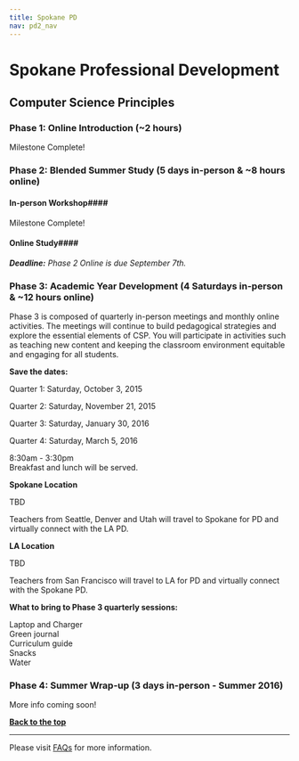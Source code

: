 ```yaml
---
title: Spokane PD
nav: pd2_nav
---
```

<a id="top"></a>

# Spokane Professional Development

## Computer Science Principles

### Phase 1: Online Introduction (~2 hours) ###

Milestone Complete!
### Phase 2: Blended Summer Study (5 days in-person & ~8 hours online) ###


#### In-person Workshop####

Milestone Complete!

#### Online Study####

<b><i>Deadline:</b> Phase 2 Online is due September 7th.</i>
### Phase 3: Academic Year Development (4 Saturdays in-person & ~12 hours online) ###

Phase 3 is composed of quarterly in-person meetings and monthly online activities. The meetings will continue to build pedagogical strategies and explore the essential elements of CSP. You will participate in activities such as teaching new content and keeping the classroom environment equitable and engaging for all students.


**Save the dates:**

Quarter 1: Saturday, October 3, 2015

Quarter 2: Saturday, November 21, 2015

Quarter 3: Saturday, January 30, 2016

Quarter 4: Saturday, March 5, 2016

8:30am - 3:30pm
<br/>
Breakfast and lunch will be served.

**Spokane Location**

TBD

Teachers from Seattle, Denver and Utah will travel to Spokane for PD and virtually connect with the LA PD.

**LA Location**

TBD

Teachers from San Francisco will travel to LA for PD and virtually connect with the Spokane PD.

**What to bring to Phase 3 quarterly sessions:**

Laptop and Charger
<br/>
Green journal <br/>
Curriculum guide
<br/>
Snacks
<br/>
Water

### Phase 4: Summer Wrap-up (3 days in-person - Summer 2016) ###

More info coming soon!


[**Back to the top**](#top)

----------
Please visit [FAQs](/educate/pd/15-16/faq) for more information.

<br />
<br />